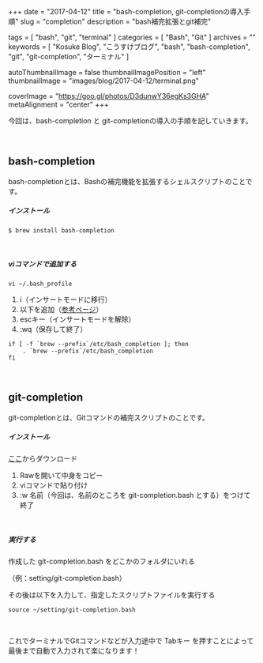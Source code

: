 +++
date = "2017-04-12"
title = "bash-completion, git-completionの導入手順"
slug = "completion"
description = "bash補完拡張とgit補完"

tags = [
	"bash",
	"git",
	"terminal"
]
categories = [
	"Bash",
	"Git"
]
archives = ""
keywords = [
	"Kosuke Blog",
	"こうすけブログ",
	"bash",
	"bash-completion",
	"git",
	"git-completion",
	"ターミナル"
]

autoThumbnailImage = false
thumbnailImagePosition = "left"
thumbnailImage = "images/blog/2017-04-12/terminal.png"

coverImage = "https://goo.gl/photos/D3dunwY36egKs3GHA"
metaAlignment = "center"
+++

今回は、bash-completion と git-completionの導入の手順を記していきます。

<br>

## bash-completion

bash-completionとは、Bashの補完機能を拡張するシェルスクリプトのことです。

##### インストール
```
$ brew install bash-completion
```

<br>

##### viコマンドで追加する
```
vi ~/.bash_profile
```

1. i（インサートモードに移行）
2. 以下を追加（[参考ページ](https://github.com/scop/bash-completion)）
3. escキー（インサートモードを解除）
4.  :wq（保存して終了）

```
if [ -f `brew --prefix`/etc/bash_completion ]; then
    . `brew --prefix`/etc/bash_completion
fi
```

<br>

## git-completion

git-completionとは、Gitコマンドの補完スクリプトのことです。

##### インストール

[ここ](https://github.com/git/git/blob/master/contrib/completion/git-completion.bash)からダウンロード

1. Rawを開いて中身をコピー
2. viコマンドで貼り付け
3. :w 名前（今回は、名前のところを git-completion.bash とする）をつけて終了

<br>

##### 実行する

作成した git-completion.bash をどこかのフォルダにいれる

（例：setting/git-completion.bash）

その後は以下を入力して、指定したスクリプトファイルを実行する
```
source ~/setting/git-completion.bash
```

<br>

これでターミナルでGitコマンドなどが入力途中で Tabキー を押すことによって最後まで自動で入力されて楽になります！
